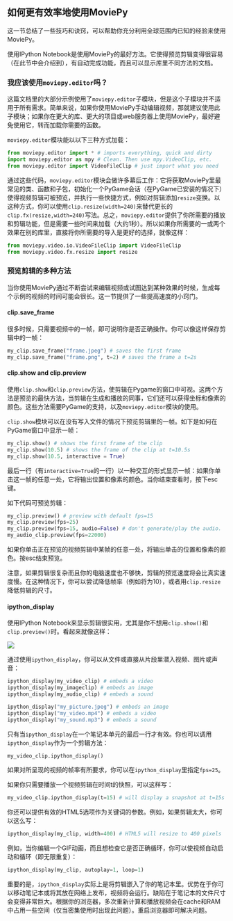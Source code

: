 ## 如何更有效率地使用MoviePy

这一节总结了一些技巧和诀窍，可以帮助你充分利用全球范围内已知的经验来使用MoviePy。

使用IPython Notebook是使用MoviePy的最好方法。它使得预览剪辑变得很容易（在此节中会介绍到），有自动完成功能，而且可以显示库里不同方法的文档。

### 我应该使用`moviepy.editor`吗？

这篇文档里的大部分示例使用了`moviepy.editor`子模块，但是这个子模块并不适用于所有需求。简单来说，如果你使用MoviePy手动编辑视频，那就建议使用此子模块；如果你在更大的库、更大的项目或web服务器上使用MoviePy，最好避免使用它，转而加载你需要的函数。

`moviepy.editor`模块能以以下三种方式加载：

```python
from moviepy.editor import * # imports everything, quick and dirty
import moviepy.editor as mpy # Clean. Then use mpy.VideoClip, etc.
from moviepy.editor import VideoFileClip # just import what you need
```

通过这些代码，`moviepy.editor`模块会做许多幕后工作：它将获取MoviePy里最常见的类、函数和子包，初始化一个PyGame会话（在PyGame已安装的情况下）使得视频剪辑可被预览，并执行一些快捷方式，例如对剪辑添加`resize`变换。以这种方式，你可以使用`clip.resize(width=240)`来替代更长的`clip.fx(resize,width=240)`写法。总之，`moviepy.editor`提供了你所需要的播放和剪辑功能，但是需要一些时间来加载（大约1秒）。所以如果你所需要的一或两个效果在别的库里，直接将你所需要的导入是更好的选择，就像这样：

```python
from moviepy.video.io.VideoFileClip import VideoFileClip
from moviepy.video.fx.resize import resize
```

### 预览剪辑的多种方法

当你使用MoviePy通过不断尝试来编辑视频或试图达到某种效果的时候，生成每个示例的视频的时间可能会很长。这一节提供了一些提高速度的小窍门。

#### clip.save_frame

很多时候，只需要视频中的一帧，即可说明你是否正确操作。你可以像这样保存剪辑中的一帧：

```python
my_clip.save_frame("frame.jpeg") # saves the first frame
my_clip.save_frame("frame.png", t=2) # saves the frame a t=2s
```

#### clip.show and clip.preview

使用`clip.show`和`clip.preview`方法，使剪辑在Pygame的窗口中可视。这两个方法是预览的最快方法，当剪辑在生成和播放的同事，它们还可以获得坐标和像素的颜色。这些方法需要PyGame的支持，以及`moviepy.editor`模块的使用。

`clip.show`模块可以在没有写入文件的情况下预览剪辑里的一帧。如下是如何在PyGame窗口中显示一帧：

```python
my_clip.show() # shows the first frame of the clip
my_clip.show(10.5) # shows the frame of the clip at t=10.5s
my_clip.show(10.5, interactive = True)
```

最后一行（有`interactive=True`的一行）以一种交互的形式显示一帧：如果你单击这一帧的任意一处，它将输出位置和像素的颜色。当你结束查看时，按下esc键。

如下代码可预览剪辑：

```python
my_clip.preview() # preview with default fps=15
my_clip.preview(fps=25)
my_clip.preview(fps=15, audio=False) # don't generate/play the audio.
my_audio_clip.preview(fps=22000)
```

如果你单击正在预览的视频剪辑中某帧的任意一处，将输出单击的位置和像素的颜色。按esc结束预览。

注意，如果剪辑很复杂而且你的电脑速度也不够快，剪辑的预览速度将会比真实速度慢。在这种情况下，你可以尝试降低帧率（例如将为10），或者用`clip.resize`降低剪辑的尺寸。

#### ipython_display

使用IPython Notebook来显示剪辑很实用，尤其是你不想用`clip.show()`和`clip.preview()`时。看起来就像这样：

![](http://zulko.github.io/moviepy/_images/demo_preview.jpeg)

通过使用`ipython_display`，你可以从文件或直接从片段里潜入视频、图片或声音：

```python
ipython_display(my_video_clip) # embeds a video
ipython_display(my_imageclip) # embeds an image
ipython_display(my_audio_clip) # embeds a sound

ipython_display("my_picture.jpeg") # embeds an image
ipython_display("my_video.mp4") # embeds a video
ipython_display("my_sound.mp3") # embeds a sound
```

只有当`ipython_display`在一个笔记本单元的最后一行才有效。你也可以调用`ipython_display`作为一个剪辑方法：

```python
my_video_clip.ipython_display()
```

如果对所呈现的视频的帧率有所要求，你可以在`ipython_display`里指定`fps=25`。

如果你只需要播放一个视频剪辑在时间t的快照，可以这样写：

```python
my_video_clip.ipython_display(t=15) # will display a snapshot at t=15s
```

你还可以提供有效的HTML5选项作为关键词的参数。例如，如果剪辑太大，你可以这么写：

```python
ipython_display(my_clip, width=400) # HTML5 will resize to 400 pixels
```

例如，当你编辑一个GIF动画，而且想检查它是否正确循环，你可以使视频自动启动和循环（即无限重复）：

```python
ipython_display(my_clip, autoplay=1, loop=1)
```

重要的是，`ipython_display`实际上是将剪辑嵌入了你的笔记本里。优势在于你可以移动笔记本或将其放在网络上发布，视频将会运行。缺陷在于笔记本的文件尺寸会变得非常巨大。根据你的浏览器，多次重新计算和播放视频会在cache和RAM中占用一些空间（仅当密集使用时出现此问题）。重启浏览器即可解决问题。
